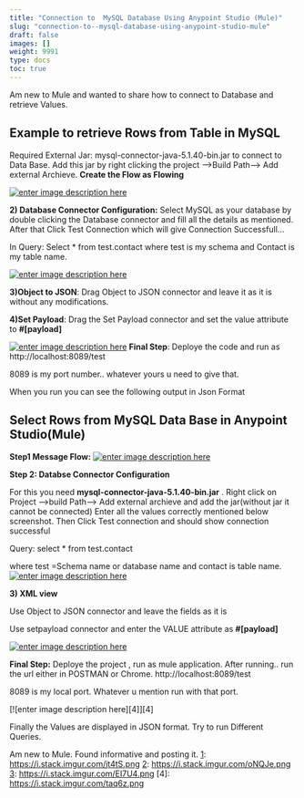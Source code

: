 ```yaml
---
title: "Connection to  MySQL Database Using Anypoint Studio (Mule)"
slug: "connection-to--mysql-database-using-anypoint-studio-mule"
draft: false
images: []
weight: 9991
type: docs
toc: true
---
```


Am new to Mule and wanted to share how to connect to Database and retrieve Values.

## Example to retrieve Rows from Table in MySQL
Required External Jar: mysql-connector-java-5.1.40-bin.jar to connect to Data Base.
Add this jar by right clicking the project -->Build Path--> Add external Archieve.
**Create the Flow as Flowing**

[![enter image description here][1]][1]


**2) Database Connector Configuration:**
Select MySQL as your database by double clicking the Database connector and fill all the details as mentioned.
After that Click Test Connection which will give Connection Successfull...

In Query: Select * from test.contact
where test is my schema and Contact is my table name.

[![enter image description here][2]][2]


**3)Object to JSON**:
Drag Object to JSON connector and leave it as it is without any modifications.

**4)Set Payload**: Drag the Set Payload connector and set the value attribute to **#[payload]**

[![enter image description here][3]][3]
**Final Step**: Deploye the code and run as 
http://localhost:8089/test

8089 is my port number.. whatever yours u need to give that.

When you run you can see the following output in Json Format


  [1]: https://i.stack.imgur.com/VVFWi.png
  [2]: https://i.stack.imgur.com/cPcYZ.png
  [3]: https://i.stack.imgur.com/lTgkn.png

## Select Rows from MySQL Data Base in Anypoint Studio(Mule)
**Step1 Message Flow:**
[![enter image description here][1]][1]

**Step 2: Databse Connector Configuration**

For this you need **mysql-connector-java-5.1.40-bin.jar** .
Right click on Project -->build Path--> Add external archieve and add the jar(without jar it cannot be connected)
Enter all the values correctly mentioned below screenshot.
Then Click Test connection and should show connection successful

Query: select * from test.contact

where test =Schema name or database name and contact is table name.
[![enter image description here][2]][2]

**3) XML view**

Use Object to JSON connector and leave the fields as it is

Use setpayload connector and enter the VALUE attribute as **#[payload]**

[![enter image description here][3]][3]

**Final Step:**
Deploye the project , run as mule application.
After running.. run the url either in POSTMAN or Chrome.
http://localhost:8089/test

8089 is my local port. Whatever u mention run with that port.


[![enter image description here][4]][4]

Finally the Values are displayed in JSON format.
Try to run Different Queries.

Am new to Mule. Found informative and posting it.
  [1]: https://i.stack.imgur.com/jt4tS.png
  [2]: https://i.stack.imgur.com/oNQJe.png
  [3]: https://i.stack.imgur.com/EI7U4.png
  [4]: https://i.stack.imgur.com/taq6z.png

